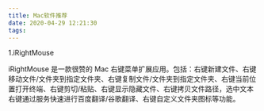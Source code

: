 ```yaml
---
title: Mac软件推荐
date: 2020-04-29 12:21:30
tags:
---
```


1.iRightMouse

iRightMouse 是一款很赞的 Mac 右键菜单扩展应用。包括：右键新建文件、右键移动文件/文件夹到指定文件夹、右键复制文件/文件夹到指定文件夹、右键当前位置打开终端、右键剪切/粘贴、右键显示隐藏文件、右键拷贝文件路径，选中文本右键通过服务快速进行百度翻译/谷歌翻译、右键自定义文件夹图标等功能。

